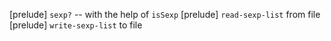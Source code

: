 [prelude] `sexp?` -- with the help of `isSexp`
[prelude] `read-sexp-list` from file
[prelude] `write-sexp-list` to file
